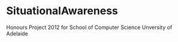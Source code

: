SituationalAwareness
====================

Honours Project 2012 for School of Computer Science Unversity of Adelaide 
